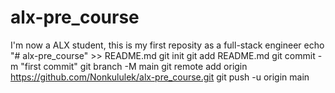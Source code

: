 # alx-pre_course
I'm now a ALX  student, this is my first reposity as a full-stack engineer
echo "# alx-pre_course" >> README.md
git init
git add README.md
git commit -m "first commit"
git branch -M main
git remote add origin https://github.com/Nonkululek/alx-pre_course.git
git push -u origin main

